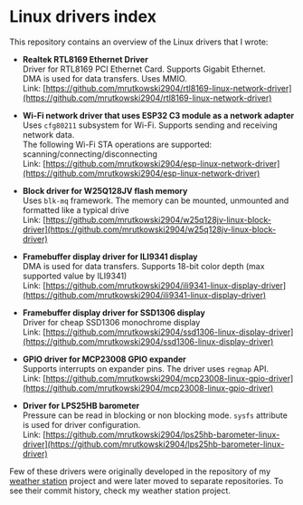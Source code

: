 # Linux drivers index
This repository contains an overview of the Linux drivers that I wrote:

* **Realtek RTL8169 Ethernet Driver** <br>
  Driver for RTL8169 PCI Ethernet Card. Supports Gigabit Ethernet. <br>
  DMA is used for data transfers. Uses MMIO.  <br>
  Link: [https://github.com/mrutkowski2904/rtl8169-linux-network-driver](https://github.com/mrutkowski2904/rtl8169-linux-network-driver)
  
* **Wi-Fi network driver that uses ESP32 C3 module as a network adapter** <br>
  Uses `cfg80211` subsystem for Wi-Fi. Supports sending and receiving network data. <br>
  The following Wi-Fi STA operations are supported: scanning/connecting/disconnecting <br>
  Link: [https://github.com/mrutkowski2904/esp-linux-network-driver](https://github.com/mrutkowski2904/esp-linux-network-driver)

* **Block driver for W25Q128JV flash memory** <br>
  Uses `blk-mq` framework. The memory can be mounted, unmounted and formatted like a typical drive <br>
  Link: [https://github.com/mrutkowski2904/w25q128jv-linux-block-driver](https://github.com/mrutkowski2904/w25q128jv-linux-block-driver)

* **Framebuffer display driver for ILI9341 display** <br>
  DMA is used for data transfers. Supports 18-bit color depth (max supported value by ILI9341) <br>
  Link: [https://github.com/mrutkowski2904/ili9341-linux-display-driver](https://github.com/mrutkowski2904/ili9341-linux-display-driver)

* **Framebuffer display driver for SSD1306 display** <br>
  Driver for cheap SSD1306 monochrome display <br>
  Link: [https://github.com/mrutkowski2904/ssd1306-linux-display-driver](https://github.com/mrutkowski2904/ssd1306-linux-display-driver)

* **GPIO driver for MCP23008 GPIO expander** <br>
  Supports interrupts on expander pins. The driver uses `regmap` API. <br>
  Link: [https://github.com/mrutkowski2904/mcp23008-linux-gpio-driver](https://github.com/mrutkowski2904/mcp23008-linux-gpio-driver)

* **Driver for LPS25HB barometer** <br>
  Pressure can be read in blocking or non blocking mode. `sysfs` attribute is used for driver configuration. <br>
  Link: [https://github.com/mrutkowski2904/lps25hb-barometer-linux-driver](https://github.com/mrutkowski2904/lps25hb-barometer-linux-driver)

Few of these drivers were originally developed in the repository of my [weather station](https://github.com/mrutkowski2904/weather-station-buildroot) project and were later moved to separate repositories. To see their commit history, check my weather station project.
